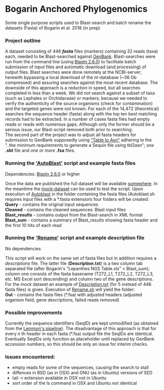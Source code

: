 # Bogarin Anchored Phylogenomics
Some single purpose scripts used to Blast-search and batch rename the datasets (Fasta) of Bogarin et al. 2018 (in prep)

### Project outline
A dataset consisting of 446 **_fasta_** files (markers) containing 32 reads (taxa) each, needed to be Blast-searched against [GenBank][nBlast]. Blast-searches were run from the command line (using [Blastn 2.6.0][BlastCmndline]) to facilitate batch submission of input files and automatic download (and processing) of output files. Blast searches were done remotely at the NCBI-server; herewith bypassing a local download of the nt-database (~36 Gb compressed) and assuring searches against the most recent database. The downside of this approach is a reduction in speed, but all searches completed in less than a week. We did not search against a subset of taxa (such as Lephales or Orchidaceae) or markers, because we needed to verify the authenticity of the source organisms (check for contamination) and the targeted genes were not known. For each of the 14,472 (theoretical) searches the sequence header (fasta) along with the top ten best matching records had to be extracted. In a number of cases fasta files had empty reads or reads with numerous gaps. Although only the former should be a serious issue, our Blast-script removed both prior to searching.  
The second part of the project was to adjust all fasta headers for submission to GenBank supposedly using ["Table to Asn"][tbl2asn] adhering to the "..the minimum requirements to generate a Sequin file using tbl2asn"; _one_ **.sbt** file and _one or more_ **.fsa** files.

### Running the ['AutoBlast'][AutoBlast] script and example fasta files
Dependencies:
[Blastn 2.6.0][BlastCmndline] or higher

Once the data are published the full dataset will be available [somewhere][full_dataset]. In the meantime the [mock-dataset][mock] can be used to test the script. Upon execution of [Autoblast][AutoBlast] in the folder containing the fasta files (Autoblast.sh requires input files with a \*.fasta extension) four folders will be created:  
**Query** - contains the original input sequences  
**Cleaned** - contains the cleaned sequences: Blast input files  
**Blast_results** - contains output from the Blast-search in XML format  
**Blast_sum** - contains a summary of Blast_results showing fasta header and the first 10 hits of each read  

### Running the ['Rename'][Rename] script and example description file
No dependencies

This script will work on the same set of fasta files but in addition requires a _descriptions_ file. The latter file (**Description.txt**) is a two column tab separated file (after Bogarin's "Lepanthes NGS Table.xls" < Blast_sum); column one consists of the fasta basename (T272_L1, T272_L2, T272_L3, etc. MS Excel sort descending) and column two of the gene descriptions. For the mock dataset an example of [Description.txt][Description] (for 5 instead of 446 fasta files) is given. Execution of [Rename.sh][Rename] will yield the folder:    
**Out** - contains the fasta files (\*.fsa) with adjusted headers (adjusted organism field, gene descriptions, failed reads removed)

### Possible improvements
Currently the sequence identifiers (SeqID) are kept unmodified (as obtained from the [Lemmon's pipeline][Lemmon]). The disadvantage of this approach is that for every _n_ th header in each fasta (\*.fsa) output file the SeqIDs are identical. Eventually SeqIDs only function as placeholder until replaced by GenBank accession numbers, so this should be only an issue for interim checks.

### Issues encountered:  
 * empty reads for some of the sequences, causing the search to stall
 * diffences in BSD (as in OSX) and GNU (as in Ubuntu) versions of SED
 * tail -r extension available in OSX not in Ubuntu
 * sort order of the ls command in OSX and Ubuntu not identical

[nBlast]:https://blast.ncbi.nlm.nih.gov/Blast.cgi?PROGRAM=blastn&PAGE_TYPE=BlastSearch&LINK_LOC=blasthome
[BlastCmndline]:https://www.ncbi.nlm.nih.gov/books/NBK52640/
[tbl2asn]:https://www.ncbi.nlm.nih.gov/genbank/tbl2asn2/
[full_dataset]:https://science.naturalis.nl/en/people/scientists/diego-bogarin/
[mock]:https://github.com/dickgroenenberg/Bogarin_Anchored_Phylogenomics/tree/master/mock_data
[AutoBlast]:https://github.com/dickgroenenberg/Bogarin_Anchored_Phylogenomics/blob/master/scripts/AutoBlast.sh
[Rename]:https://github.com/dickgroenenberg/Bogarin_Anchored_Phylogenomics/blob/master/scripts/Rename.sh
[Description]:https://github.com/dickgroenenberg/Bogarin_Anchored_Phylogenomics/blob/master/mock_data/Description.txt
[Lemmon]:http://anchoredphylogeny.com/workflow/
